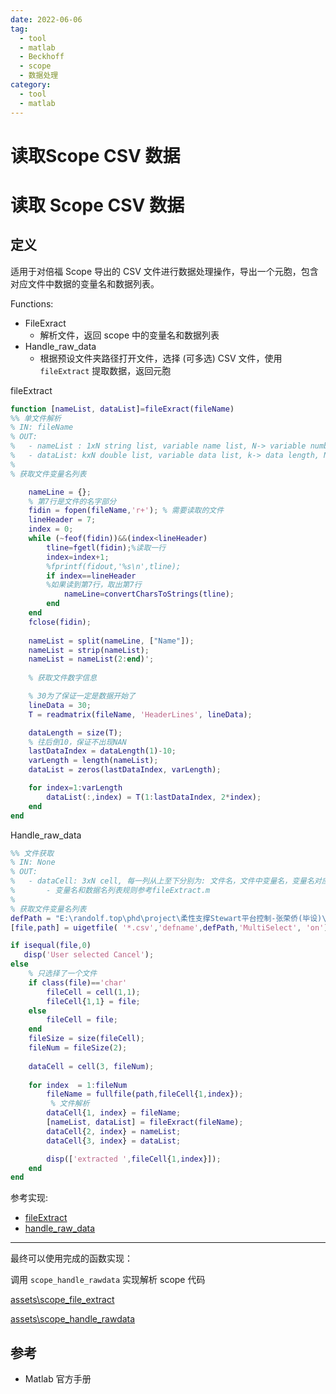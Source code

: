```yaml
---
date: 2022-06-06
tag:
  - tool
  - matlab
  - Beckhoff
  - scope
  - 数据处理
category:
  - tool
  - matlab
---
```


# 读取Scope CSV 数据


# 读取 Scope CSV 数据


## 定义

适用于对倍福 Scope 导出的 CSV 文件进行数据处理操作，导出一个元胞，包含对应文件中数据的变量名和数据列表。

Functions:

- FileExract
  - 解析文件，返回 scope 中的变量名和数据列表
- Handle_raw_data
  - 根据预设文件夹路径打开文件，选择 (可多选) CSV 文件，使用 `fileExtract` 提取数据，返回元胞

fileExtract

```matlab
function [nameList, dataList]=fileExract(fileName)
%% 单文件解析
% IN: fileName
% OUT:
%   - nameList : 1xN string list, variable name list, N-> variable number
%   - dataList: kxN double list, variable data list, k-> data length, N->variable number
%   
% 获取文件变量名列表

    nameLine = {};
    % 第7行是文件的名字部分
    fidin = fopen(fileName,'r+'); % 需要读取的文件
    lineHeader = 7;
    index = 0;
    while (~feof(fidin))&&(index<lineHeader)
        tline=fgetl(fidin);%读取一行
        index=index+1;
        %fprintf(fidout,'%s\n',tline);      
        if index==lineHeader  
        %如果读到第7行，取出第7行
            nameLine=convertCharsToStrings(tline);
        end
    end
    fclose(fidin);
    
    nameList = split(nameLine, ["Name"]);
    nameList = strip(nameList);
    nameList = nameList(2:end)';
    
    % 获取文件数字信息

    % 30为了保证一定是数据开始了
    lineData = 30;
    T = readmatrix(fileName, 'HeaderLines', lineData);

    dataLength = size(T);
    % 往后倒10，保证不出现NAN
    lastDataIndex = dataLength(1)-10;
    varLength = length(nameList);
    dataList = zeros(lastDataIndex, varLength);

    for index=1:varLength
        dataList(:,index) = T(1:lastDataIndex, 2*index);
    end
end
```

Handle_raw_data

```matlab
%% 文件获取
% IN: None
% OUT:
%   - dataCell: 3xN cell, 每一列从上至下分别为: 文件名，文件中变量名，变量名对应的数据名
%       - 变量名和数据名列表规则参考fileExtract.m
%   
% 获取文件变量名列表
defPath = "E:\randolf.top\phd\project\柔性支撑Stewart平台控制-张荣侨(毕设)\实验代码\DataAnalysis\Archives\Scope";
[file,path] = uigetfile( '*.csv','defname',defPath,'MultiSelect', 'on');

if isequal(file,0)
   disp('User selected Cancel');
else
    % 只选择了一个文件
    if class(file)=='char'
        fileCell = cell(1,1);
        fileCell{1,1} = file;
    else
        fileCell = file;
    end
    fileSize = size(fileCell);
    fileNum = fileSize(2);
    
    dataCell = cell(3, fileNum);
    
    for index  = 1:fileNum
        fileName = fullfile(path,fileCell{1,index});
         % 文件解析
        dataCell{1, index} = fileName;
        [nameList, dataList] = fileExract(fileName);
        dataCell{2, index} = nameList;
        dataCell{3, index} = dataList;

        disp(['extracted ',fileCell{1,index}]);
    end
end
```

参考实现:

- [fileExtract](./assets/fileExtract.m)
- [handle_raw_data](./assets/handle_raw_data.m)

---

最终可以使用完成的函数实现：

调用 `scope_handle_rawdata` 实现解析 scope 代码

 [assets\scope_file_extract](.//)

 [assets\scope_handle_rawdata](.//)

## 参考

- Matlab 官方手册
